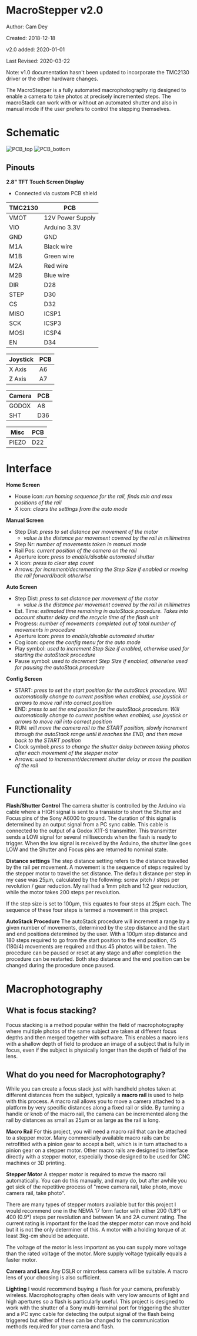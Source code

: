 # MacroStepper v2.0
Author: Cam Dey

Created: 2018-12-18

v2.0 added: 2020-01-01

Last Revised: 2020-03-22

Note: v1.0 documentation hasn't been updated to incorporate the TMC2130 driver or the other hardware changes.

The MacroStepper is a fully automated macrophotography rig designed to enable a camera to take photos at precisely incremented steps. The macroStack can work with or without an automated shutter and also in manual mode if the user prefers to control the stepping themselves.

# Schematic
![PCB_top](https://github.com/camdey/MacroStepper/blob/master/schematics/MacroStepper_v2.0_top.png)
![PCB_bottom](https://github.com/camdey/MacroStepper/blob/master/schematics/MacroStepper_v2.0_bottom.png)

## Pinouts
**2.8" TFT Touch Screen Display**

 - Connected via custom PCB shield
 
| TMC2130     | PCB 		|
| ----------- | --------------- |
| VMOT        | 12V Power Supply|
| VIO         | Arduino 3.3V	|
| GND         | GND		|
| M1A         | Black wire	|
| M1B         | Green wire	|
| M2A         | Red wire        |
| M2B         | Blue wire	|
| DIR         | D28		|
| STEP        | D30		|
| CS          | D32		|
| MISO        | ICSP1		|
| SCK         | ICSP3		|
| MOSI        | ICSP4		|
| EN          | D34		|

| Joystick    | PCB	|
| ----------- | ------- |
| X Axis      | A6	|
| Z Axis      | A7	|

| Camera      | PCB 	|
| ----------- | ------- |
| GODOX       | A8	|
| SHT         | D36	|

| Misc        | PCB 	|
| ----------- | ------- |
| PIEZO       | D22	|


# Interface
**Home Screen**
 - House icon: _run homing sequence for the rail, finds min and max positions of the rail_
 - X icon: _clears the settings from the auto mode_
 
**Manual Screen**
 - Step Dist: _press to set distance per movement of the motor_
	 - _value is the distance per movement covered by the rail in millimetres_
 - Step Nr: _number of movements taken in manual mode_
 - Rail Pos: _current position of the camera on the rail_
 - Aperture icon: _press to enable/disable automated shutter_
 - X icon: _press to clear step count_
 - Arrows: _for increment/decrementing the Step Size if enabled or moving the rail forward/back otherwise_

**Auto Screen**
 - Step Dist: _press to set distance per movement of the motor_
	 - _value is the distance per movement covered by the rail in millimetres_
 - Est. Time: _estimated time remaining in autoStack procedure. Takes into account shutter delay and the recycle time of the flash unit_
 - Progress: _number of movements completed out of total number of movements in procedure_
 - Aperture icon: _press to enable/disable automated shutter_
 - Cog icon: _opens the config menu for the auto mode_
 - Play symbol: _used to increment Step Size if enabled, otherwise used for starting the autoStack procedure_
 - Pause symbol: _used to decrement Step Size if enabled, otherwise used for pausing the autoStack procedure_

**Config Screen**

 - START: _press to set the start position for the autoStack procedure. Will automatically change to current position when enabled, use joystick or arrows to move rail into correct position_
 - END: _press to set the end position for the autoStack procedure. Will automatically change to current position when enabled, use joystick or arrows to move rail into correct position_
 - RUN: _will move the camera rail to the START position, slowly increment through the autoStack range until it reaches the END, and then move back to the START position_
 - Clock symbol: _press to change the shutter delay between taking photos after each movement of the stepper motor_
 - Arrows: _used to increment/decrement shutter delay or move the position of the rail_


# Functionality
**Flash/Shutter Control**
The camera shutter is controlled by the Arduino via cable where a HIGH signal is sent to a transistor to short the Shutter and Focus pins of the Sony A6000 to ground. The duration of this signal is determined by an output signal from a PC sync cable. This cable is connected to the output of a Godox X1T-S transmitter. This transmitter sends a LOW signal for several milliseconds when the flash is ready to trigger. When the low signal is received by the Arduino, the shutter line goes LOW and the Shutter and Focus pins are returned to nominal state.

**Distance settings**
The step distance setting refers to the distance travelled by the rail per movement. A movement is the sequence of steps required by the stepper motor to travel the set distance. The default distance per step in my case was 25μm, calculated by the following: screw pitch / steps per revolution / gear reduction. My rail had a 1mm pitch and 1:2 gear reduction, while the motor takes 200 steps per revolution.

If the step size is set to 100μm, this equates to four steps at 25μm each. The sequence of these four steps is termed a movement in this project.

**AutoStack Procedure**
The autoStack procedure will increment a range by a given number of movements, determined by the step distance and the start and end positions determined by the user. With a 100μm step distance and 180 steps required to go from the start position to the end position, 45 (180/4) movements are required and thus 45 photos will be taken. The procedure can be paused or reset at any stage and after completion the procedure can be restarted. Both step distance and the end position can be changed during the procedure once paused.

# Macrophotography

## What is focus stacking?

Focus stacking is a method popular within the field of macrophotography where multiple photos of the same subject are taken at different focus depths and then merged together with software. This enables a macro lens with a shallow depth of field to produce an image of a subject that is fully in focus, even if the subject is physically longer than the depth of field of the lens.

## What do you need for Macrophotography?

While you can create a focus stack just with handheld photos taken at different distances from the subject, typically a **macro rail** is used to help with this process. A macro rail allows you to move a camera attached to a platform by very specific distances along a fixed rail or slide. By turning a handle or knob of the macro rail, the camera can be incremented along the rail by distances as small as 25μm or as large as the rail is long.

**Macro Rail**
For this project, you will need a macro rail that can be attached to a stepper motor. Many commercially available macro rails can be retrofitted with a pinion gear to accept a belt, which is in turn attached to a pinion gear on a stepper motor. Other macro rails are designed to interface directly with a stepper motor, especially those designed to be used for CNC machines or 3D printing.

**Stepper Motor**
A stepper motor is required to move the macro rail automatically. You can do this manually, and many do, but after awhile you get sick of the repetitive process of "move camera rail, take photo, move camera rail, take photo".

There are many types of stepper motors available but for this project I would recommend one in the NEMA 17 form factor with either 200 (1.8°) or 400 (0.9°) steps per revolution and between 1A and 2A current rating. The current rating is important for the load the stepper motor can move and hold but it is not the only determiner of this. A motor with a holding torque of at least 3kg-cm should be adequate.

The voltage of the motor is less important as you can supply more voltage than the rated voltage of the motor. More supply voltage typically equals a faster motor.

**Camera and Lens**
Any DSLR or mirrorless camera will be suitable. A macro lens of your choosing is also sufficient.

**Lighting**
I would recommend buying a flash for your camera, preferably wireless. Macrophotography often deals with very low amounts of light and high apertures so a flash is particularly useful. This project is designed to work with the shutter of a Sony multi-terminal port for triggering the shutter and a PC sync cable for detecting the output signal of the flash being triggered but either of these can be changed to the communication methods required for your camera and flash.
